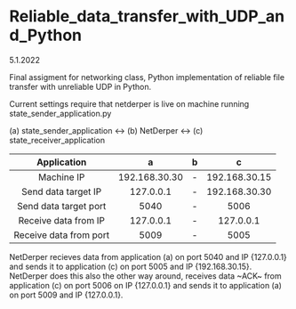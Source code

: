 #  Reliable_data_transfer_with_UDP_and_Python

5.1.2022

Final assigment for networking class, Python implementation of reliable file transfer with unreliable UDP in Python.

Current settings require that netderper is live on machine running state_sender_application.py

(a) state_sender_application <-> (b) NetDerper <-> (c) state_receiver_application

|       Application      |       a       | b |       c       |
|:----------------------:|:-------------:|:-:|:-------------:|
|       Machine IP       | 192.168.30.30 | - | 192.168.30.15 |
|   Send data target IP  |   127.0.0.1   | - | 192.168.30.30 |
|  Send data target port |      5040     | - |      5006     |
|  Receive data from IP  |   127.0.0.1   | - |   127.0.0.1   |
| Receive data from port |      5009     | - |      5005     |

NetDerper recieves data from application (a) on port 5040 and IP {127.0.0.1} and sends it to application (c) on port 5005 and IP {192.168.30.15}.
NetDerper does this also the other way around, receives data ~ACK~ from application (c) on port 5006 on IP {127.0.0.1} and sends it to application (a) on port 5009 and IP {127.0.0.1}.  
